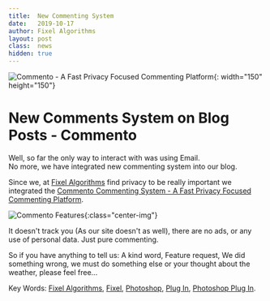 ```yaml
---
title:	New Commenting System
date: 	2019-10-17
author: Fixel Algorithms
layout: post
class:  news
hidden: true
---
```

![Commento - A Fast Privacy Focused Commenting Platform][001]{: width="150" height="150"}

# New Comments System on Blog Posts - Commento

Well, so far the only way to interact with was using Email.  
No more, we have integrated new commenting system into our blog.  

Since we, at [Fixel Algorithms][099] find privacy to be really important we integrated the [Commento Commenting System - A Fast Privacy Focused Commenting Platform][002].

![][Figure001]{:class="center-img"}

It doesn't track you (As our site doesn't as well), there are no ads, or any use of personal data. Just pure commenting.

So if you have anything to tell us: A kind word, Feature request, We did something wrong, we must do something else or your thought about the weather, please feel free...

Key Words: [Fixel Algorithms][099], [Fixel][099], [Photoshop][099], [Plug In][099], [Photoshop Plug In][099].


<!-- This is commented out -->
  [001]: {{site.baseurl}}/news/images/CommentoLogo.svg "Commento Logo"
  [002]: https://commento.io/ "Commento"
  [099]: https://fixelalgorithms.co "Fixel Algorithms"
  [Figure001]: {{site.baseurl}}/news/images/CommentoFeatures002.png "Commento Features"
  
